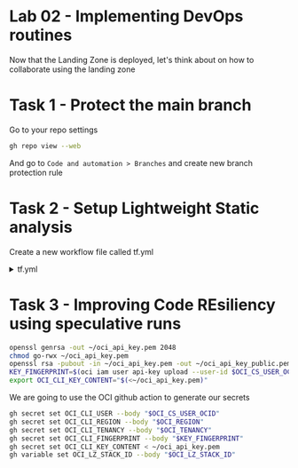 # Lab 02 - Implementing DevOps routines

Now that the Landing Zone is deployed, let's think about on how to collaborate using the landing zone

# Task 1 - Protect the main branch

Go to your repo settings

```sh
gh repo view --web
```

And go to `Code and automation > Branches` and create new branch protection rule

<!-- #TODO Add screenshots -->

# Task 2 - Setup Lightweight Static analysis

Create a new workflow file called tf.yml

<details>
<summary>tf.yml</summary>

```yaml
name: "Terraform"

permissions:
      id-token: write
      contents: read
      issues: write
      pull-requests: write

on:
  push:
    branches:
      - prepare
    paths:
      - .github/workflows/tf.yml
      - config/**
      - pre-config/**
      - modules/**
      - lz/**
  pull_request:
    branches:
      - main
    paths:
      - .github/workflows/tf.yml
      - config/**
      - pre-config/**
      - modules/**
      - lz/**

jobs:
  terraform:
    name: "Terraform"
    runs-on: ubuntu-latest
    defaults:
      run:
        working-directory: lz
    permissions:
      pull-requests: write
    steps:
    - uses: actions/checkout@v3
    - uses: hashicorp/setup-terraform@v2
      with:
        terraform_version: 1.2.9

    - name: Terraform fmt
      id: fmt
      run: terraform fmt -check
      continue-on-error: true

    - name: Terraform Init
      id: init
      run: terraform init

    - name: Terraform Validate
      id: validate
      run: terraform validate -no-color
```

</details>

# Task 3 - Improving Code REsiliency using speculative runs

```sh
openssl genrsa -out ~/oci_api_key.pem 2048    
chmod go-rwx ~/oci_api_key.pem                    
openssl rsa -pubout -in ~/oci_api_key.pem -out ~/oci_api_key_public.pem
KEY_FINGERPRINT=$(oci iam user api-key upload --user-id $OCI_CS_USER_OCID --key-file ~/oci_api_key_public.pem --query data.fingerprint --raw-output)
export OCI_CLI_KEY_CONTENT="$(<~/oci_api_key.pem)"
```

We are going to use the OCI github action to generate our secrets

```sh
gh secret set OCI_CLI_USER --body "$OCI_CS_USER_OCID"
gh secret set OCI_CLI_REGION --body "$OCI_REGION"
gh secret set OCI_CLI_TENANCY --body "$OCI_TENANCY"
gh secret set OCI_CLI_FINGERPRINT --body "$KEY_FINGERPRINT"
gh secret set OCI_CLI_KEY_CONTENT < ~/oci_api_key.pem
gh variable set OCI_LZ_STACK_ID --body "$OCI_LZ_STACK_ID"
```
